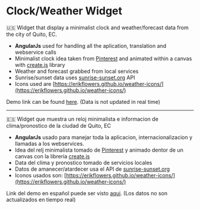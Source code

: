 # Clock/Weather Widget
:us:
Widget that display a minimalist clock and weather/forecast data from the city of Quito, EC.

- **AngularJs** used for handling all the aplication, translation and webservice calls
- Minimalist clock idea taken from [Pinterest](https://pinterest.com/) and animated within a canvas with [create.js](http://createjs.com/) library
- Weather and forecast grabbed from local services
- Sunrise/sunset data uses [sunrise-sunset.org](http://sunrise-sunset.org/api) API
- Icons used are [https://erikflowers.github.io/weather-icons/](https://erikflowers.github.io/weather-icons/)

Demo link can be found [here](https://joelmora.github.io/spa-clock-weather/). (Data is not updated in real time)

-----------------------------------------------------------------------------------------------------------
:es:
Widget que muestra un reloj minimalista e informacion de clima/pronostico de la ciudad de Quito, EC

- **AngularJs** usado para manejar toda la aplicacion, internacionalizacion y llamadas a los webservices.
- Idea del relj minimalista tomado de [Pinterest](https://pinterest.com/) y animado dentor de un canvas con la libreria [create.js](http://createjs.com/)
- Data del clima y pronostico tomado de servicios locales
- Datos de amanecer/atardecer usa el API de [sunrise-sunset.org](http://sunrise-sunset.org/api)
- Iconos usados son: [https://erikflowers.github.io/weather-icons/](https://erikflowers.github.io/weather-icons/)

Link del demo en español puede ser visto [aqui](https://joelmora.github.io/spa-clock-weather/). (Los datos no son actualizados en tiempo real)
